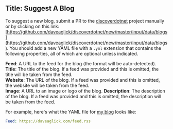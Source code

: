 Title: Suggest A Blog
---
To suggest a new blog, submit a PR to the [discoverdotnet](https://github.com/daveaglick/discoverdotnet) project manually or by clicking on this link: [https://github.com/daveaglick/discoverdotnet/new/master/input/data/blogs](https://github.com/daveaglick/discoverdotnet/new/master/input/data/blogs). You should add a new YAML file with a `.yml` extension that contains the following properties, all of which are optional unless indicated.

**Feed**: A URL to the feed for the blog (the format will be auto-detected).  
**Title**: The title of the blog. If a feed was provided and this is omitted, the title will be taken from the feed.  
**Website**: The URL of the blog. If a feed was provided and this is omitted, the website will be taken from the feed.  
**Image**: A URL to an image or logo of the blog.
**Description**: The description of the blog. If a feed was provided and this is omitted, the description will be taken from the feed.  

For example, here's what the YAML file for [my blog](https://daveaglick.com) looks like:

```yaml
Feed: https://daveaglick.com/feed.rss
```